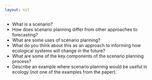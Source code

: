 ```yaml
---
layout: nil
---
```


* What is a scenario?
* How does scenario planning differ from other approaches to forecasting?
* What are some uses of scenario planning?
* What do you think about this as an approach to informing how ecological
  systems will change in the future?
* What are some of the key components of the scenario planning process?
* Describe an example where scenario planning would be useful in ecology (not
  one of the examples from the paper).
